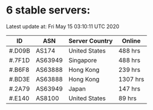 # 6 stable servers:

Latest update at: Fri May 15 03:10:11 UTC 2020

| ID | ASN | Server Country | Online |
| -- | --- | -------------- | ------ |
| #.D09B | AS174 | United States | 488 hrs |
| #.7F1D | AS63949 | Singapore | 488 hrs |
| #.B6F8 | AS63888 | Hong Kong | 239 hrs |
| #.BD3E | AS63888 | Hong Kong | 1307 hrs |
| #.2A79 | AS63949 | Japan | 147 hrs |
| #.E140 | AS8100 | United States | 89 hrs |

